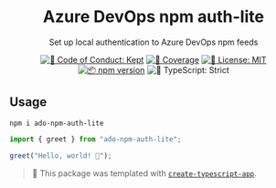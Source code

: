 <h1 align="center">Azure DevOps npm auth-lite</h1>

<p align="center">Set up local authentication to Azure DevOps npm feeds</p>

<p align="center">
	<a href="https://github.com/johnnyreilly/ado-npm-auth-lite/blob/main/.github/CODE_OF_CONDUCT.md" target="_blank"><img alt="🤝 Code of Conduct: Kept" src="https://img.shields.io/badge/%F0%9F%A4%9D_code_of_conduct-kept-21bb42" /></a>
	<a href="https://codecov.io/gh/johnnyreilly/ado-npm-auth-lite" target="_blank"><img alt="🧪 Coverage" src="https://img.shields.io/codecov/c/github/johnnyreilly/ado-npm-auth-lite?label=%F0%9F%A7%AA%20coverage" /></a>
	<a href="https://github.com/johnnyreilly/ado-npm-auth-lite/blob/main/LICENSE.md" target="_blank"><img alt="📝 License: MIT" src="https://img.shields.io/badge/%F0%9F%93%9D_license-MIT-21bb42.svg"></a>
	<a href="http://npmjs.com/package/ado-npm-auth-lite"><img alt="📦 npm version" src="https://img.shields.io/npm/v/ado-npm-auth-lite?color=21bb42&label=%F0%9F%93%A6%20npm" /></a>
	<img alt="💪 TypeScript: Strict" src="https://img.shields.io/badge/%F0%9F%92%AA_typescript-strict-21bb42.svg" />
</p>

## Usage

```shell
npm i ado-npm-auth-lite
```

```ts
import { greet } from "ado-npm-auth-lite";

greet("Hello, world! 💖");
```

<!-- You can remove this notice if you don't want it 🙂 no worries! -->

> 💙 This package was templated with [`create-typescript-app`](https://github.com/JoshuaKGoldberg/create-typescript-app).
